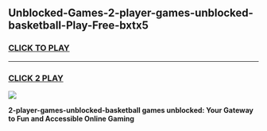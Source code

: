 
## Unblocked-Games-2-player-games-unblocked-basketball-Play-Free-bxtx5
<h3>
<a href="https://premium76.site?title=2-player-games-unblocked-basketball&ref=20A">CLICK TO PLAY</a></h3>
<hr>

<h3>
<a href="https://premium76.site?title=2-player-games-unblocked-basketball&ref=20A">CLICK 2 PLAY</a>
  
</h3>

<a href="https://premium76.site?title=2-player-games-unblocked-basketball&ref=20A"><img src="https://clearcache.store/games.png"></a>


**2-player-games-unblocked-basketball games unblocked: Your Gateway to Fun and Accessible Online Gaming**
